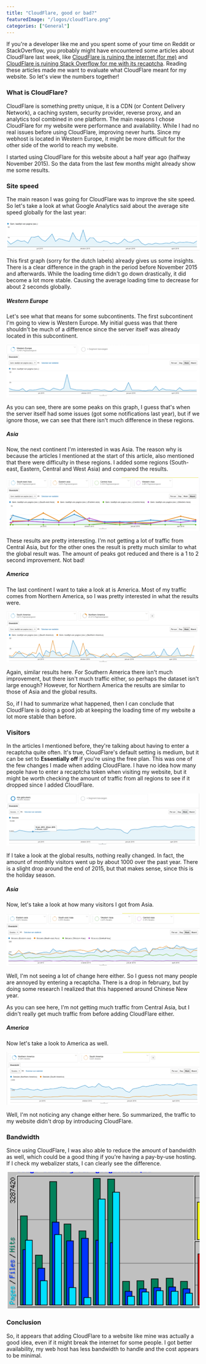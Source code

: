 ```yaml
---
title: "CloudFlare, good or bad?"
featuredImage: "/logos/cloudflare.png"
categories: ["General"]
---
```


If you're a developer like me and you spent some of your time on Reddit or StackOverflow, you probably might have encountered some articles about CloudFlare last week, like [CloudFlare is ruining the internet (for me)](http://www.slashgeek.net/2016/05/17/cloudflare-is-ruining-the-internet-for-me/) and [CloudFlare is ruining Stack Overflow for me with its recaptcha](https://meta.stackoverflow.com/questions/323537/cloudflare-is-ruining-stack-overflow-for-me-with-its-recaptcha). Reading these articles made me want to evaluate what CloudFlare meant for my website. So let's view the numbers together!

### What is CloudFlare?

CloudFlare is something pretty unique, it is a CDN (or Content Delivery Network), a caching system, security provider, reverse proxy, and an analytics tool combined in one platform. The main reasons I chose CloudFlare for my website were performance and availability. While I had no real issues before using CloudFlare, improving never hurts. Since my webhost is located in Western Europe, it might be more difficult for the other side of the world to reach my website.

I started using CloudFlare for this website about a half year ago (halfway November 2015). So the data from the last few months might already show me some results.

### Site speed

The main reason I was going for CloudFlare was to improve the site speed. So let's take a look at what Google Analytics said about the average site speed globally for the last year:

![Screenshot 2016-05-25 22.42.29](./images/Screenshot-2016-05-25-22.42.29.png)

This first graph (sorry for the dutch labels) already gives us some insights. There is a clear difference in the graph in the period before November 2015 and afterwards. While the loading time didn't go down drastically, it did become a lot more stable. Causing the average loading time to decrease for about 2 seconds globally.

##### Western Europe

Let's see what that means for some subcontinents. The first subcontinent I'm going to view is Western Europe. My initial guess was that there shouldn't be much of a difference since the server itself was already located in this subcontinent.

![Screenshot 2016-05-25 22.49.08](./images/Screenshot-2016-05-25-22.49.08.png)

As you can see, there are some peaks on this graph, I guess that's when the server itself had some issues (got some notifications last year), but if we ignore those, we can see that there isn't much difference in these regions.

##### Asia

Now, the next continent I'm interested in was Asia. The reason why is because the articles I mentioned at the start of this article, also mentioned that there were difficulty in these regions. I added some regions (South-east, Eastern, Central and West Asia) and compared the results.

![Screenshot 2016-05-25 22.54.31](./images/Screenshot-2016-05-25-22.54.31.png)

These results are pretty interesting. I'm not getting a lot of traffic from Central Asia, but for the other ones the result is pretty much similar to what the global result was. The amount of peaks got reduced and there is a 1 to 2 second improvement. Not bad!

##### America

The last continent I want to take a look at is America. Most of my traffic comes from Northern America, so I was pretty interested in what the results were.

![Screenshot 2016-05-25 23.01.31](./images/Screenshot-2016-05-25-23.01.31.png)

Again, similar results here. For Southern America there isn't much improvement, but there isn't much traffic either, so perhaps the dataset isn't large enough? However, for Northern America the results are similar to those of Asia and the global results.

So, if I had to summarize what happened, then I can conclude that CloudFlare is doing a good job at keeping the loading time of my website a lot more stable than before.

### Visitors

In the articles I mentioned before, they're talking about having to enter a recaptcha quite often. It's true, CloudFlare's default setting is medium, but it can be set to **Essentially off** if you're using the free plan. This was one of the few changes I made when adding CloudFlare. I have no idea how many people have to enter a recaptcha token when visiting my website, but it might be worth checking the amount of traffic from all regions to see if it dropped since I added CloudFlare.

![Screenshot 2016-05-25 23.09.40](./images/Screenshot-2016-05-25-23.09.40.png)

If I take a look at the global results, nothing really changed. In fact, the amount of monthly visitors went up by about 1000 over the past year. There is a slight drop around the end of 2015, but that makes sense, since this is the holiday season.

##### Asia

Now, let's take a look at how many visitors I got from Asia.

![Screenshot 2016-05-25 23.13.13](./images/Screenshot-2016-05-25-23.13.13.png)

Well, I'm not seeing a lot of change here either. So I guess not many people are annoyed by entering a recaptcha. There is a drop in february, but by doing some research I realized that this happened around Chinese New year.

As you can see here, I'm not getting much traffic from Central Asia, but I didn't really get much traffic from before adding CloudFlare either.

##### America

Now let's take a look to America as well.

![Screenshot 2016-05-25 23.16.46](./images/Screenshot-2016-05-25-23.16.46.png)

Well, I'm not noticing any change either here. So summarized, the traffic to my website didn't drop by introducing CloudFlare.

### Bandwidth

Since using CloudFlare, I was also able to reduce the amount of bandwidth as well, which could be a good thing if you're having a pay-by-use hosting. If I check my webalizer stats, I can clearly see the difference.

![Screenshot 2016-05-29 15.33.01](./images/Screenshot-2016-05-29-15.33.01.png)

### Conclusion

So, it appears that adding CloudFlare to a website like mine was actually a good idea, even if it might break the internet for some people. I got better availability, my web host has less bandwidth to handle and the cost appears to be minimal.
